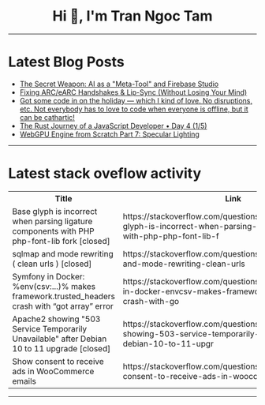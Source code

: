 <h1 align="center">Hi 👋, I'm Tran Ngoc Tam</h1>

---

# Latest Blog Posts 
<!-- BLOG-POST-LIST:START -->
- [The Secret Weapon: AI as a &quot;Meta-Tool&quot; and Firebase Studio](https://dev.to/progressiveprogrammer/the-secret-weapon-ai-as-a-meta-tool-and-firebase-studio-2phb)
- [Fixing ARC/eARC Handshakes &amp; Lip-Sync &lpar;Without Losing Your Mind&rpar;](https://dev.to/tiberius1023/fixing-arcearc-handshakes-lip-sync-without-losing-your-mind-5gl5)
- [Got some code in on the holiday — which I kind of love. No disruptions, etc. Not everybody has to love to code when everyone is offline, but it can be cathartic!](https://dev.to/ben/got-some-code-in-on-the-holiday-which-i-kind-of-love-no-disruptions-etc-not-everybody-has-to-1bo7)
- [The Rust Journey of a JavaScript Developer • Day 4 &lpar;1/5&rpar;](https://dev.to/fedtti/the-rust-journey-of-a-javascript-developer-day-4-15-4goh)
- [WebGPU Engine from Scratch Part 7: Specular Lighting](https://dev.to/ndesmic/webgpu-engine-from-scratch-part-7-specular-lighting-4i8j)
<!-- BLOG-POST-LIST:END -->

---

# Latest stack oveflow activity
<table>
  <tr><th>Title</th><th>Link</th></tr>
  <!-- STACKOVERFLOW:START --><tr><td>Base glyph is incorrect when parsing ligature components with PHP php-font-lib fork [closed]</td><td>https://stackoverflow.com/questions/79752667/base-glyph-is-incorrect-when-parsing-ligature-components-with-php-php-font-lib-f</td></tr><tr><td>sqlmap and mode rewriting &lpar; clean urls &rpar; [closed]</td><td>https://stackoverflow.com/questions/79752659/sqlmap-and-mode-rewriting-clean-urls</td></tr><tr><td>Symfony in Docker: %env&lpar;csv:...&rpar;% makes framework.trusted_headers crash with “got array” error</td><td>https://stackoverflow.com/questions/79752588/symfony-in-docker-envcsv-makes-framework-trusted-headers-crash-with-go</td></tr><tr><td>Apache2 showing &quot;503 Service Temporarily Unavailable&quot; after Debian 10 to 11 upgrade [closed]</td><td>https://stackoverflow.com/questions/79752438/apache2-showing-503-service-temporarily-unavailable-after-debian-10-to-11-upgr</td></tr><tr><td>Show consent to receive ads in WooCommerce emails</td><td>https://stackoverflow.com/questions/79752437/show-consent-to-receive-ads-in-woocommerce-emails</td></tr><!-- STACKOVERFLOW:END -->
</table>

---


